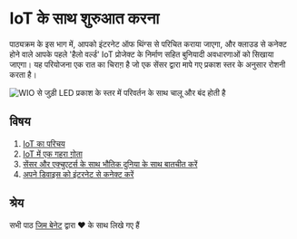 # IoT के साथ शुरुआत करना

पाठ्यक्रम के इस भाग में, आपको इंटरनेट ऑफ थिंग्स से परिचित कराया जाएगा, और क्लाउड से कनेक्ट होने वाले आपके पहले 'हैलो वर्ल्ड' IoT प्रोजेक्ट के निर्माण सहित बुनियादी अवधारणाओं को सिखाया जाएगा। यह परियोजना एक रात का चिराग़ है जो एक सेंसर द्वारा मापे गए प्रकाश स्तर के अनुसार रोशनी करता है।

![WIO से जुड़ी LED प्रकाश के स्तर में परिवर्तन के साथ चालू और बंद होती है](https://github.com/microsoft/IoT-For-Beginners/blob/main/images/wio-running-assignment-1-1.gif?raw=true)

## विषय

1. [IoT का परिचय](lessons/1-introduction-to-iot/README.md)
1. [IoT में एक गहरा ग़ोता](lessons/2-deeper-dive/README.md)
1. [सेंसर और एक्चुएटर्स के साथ भौतिक दुनिया के साथ बातचीत करें](lessons/3-sensors-and-actuators/README.md)
1. [अपने डिवाइस को इंटरनेट से कनेक्ट करें](lessons/4-connect-internet/README.md)

## श्रेय

सभी पाठ [जिम बेनेट](https://GitHub.com/JimBobBennett) द्वारा ♥️ के साथ लिखे गए हैं
